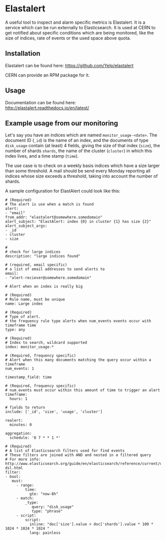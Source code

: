 # Elastalert

A useful tool to inspect and alarm specific metrics is Elastalert. It is a service which can be run externally to Elasticsearch. It is used at CERN to get notified about specific conditions which are being monitored, like the size of indices, rate of events or the used space above quota. 

## Installation
Elastalert can be found here: <https://github.com/Yelp/elastalert>

CERN can provide an RPM package for it.

## Usage
Documentation can be found here: <http://elastalert.readthedocs.io/en/latest/>

## Example usage from our monitoring
Let's say you have an indices which are named `monitor_usage-<date>`. The document ID (`_id`) is the name of an index, and the documents of type `disk_usage` contain (at least) 4 fields, giving the size of that index (`size`), the number of shards `shards`, the name of the cluster (`cluster`) in which this index lives, and a time stamp (`time`). 

The use case is to check on a weekly basis indices which have a size larger than some threshold. A mail should be send every Monday reporting all indices whose size exceeds a threshold, taking into account the number of shards. 

A sample configuration for ElastAlert could look like this:

```
# (Required)
# The alert is use when a match is found
alert:
- "email"
from_addr: "elastalert@somewhere.somedomain"
alert_subject: "ElastAlert: index {0} in cluster {1} has size {2}"
alert_subject_args:
- _id
- cluster
- size

#
# check for large indices
description: "large indices found"

# (required, email specific)
# a list of email addresses to send alerts to
email:
- "alert-reciever@somewhere.somedomain"

# Alert when an index is really big

# (Required)
# Rule name, must be unique
name: Large index

# (Required)
# Type of alert.
# the frequency rule type alerts when num_events events occur with timeframe time
type: any

# (Required)
# Index to search, wildcard supported
index: monitor_usage-*

# (Required, frequency specific)
# Alert when this many documents matching the query occur within a timeframe
num_events: 1

timestamp_field: time

# (Required, frequency specific)
# num_events must occur within this amount of time to trigger an alert
timeframe:
  hours: 1

# fields to return
include: ['_id', 'size', 'usage', 'cluster']

realert:
  minutes: 0

aggregation:
  schedule: '0 7 * * 1 *'

# (Required)
# A list of Elasticsearch filters used for find events
# These filters are joined with AND and nested in a filtered query
# For more info: http://www.elasticsearch.org/guide/en/elasticsearch/reference/current/query-dsl.html
filter:
- bool:
   must:
     - range:
         time:
           gte: "now-8h"
     - match:
         _type:
            query: "disk_usage"
            type: "phrase"
     - script:
         script: 
           inline: "doc['size'].value > doc['shards'].value * 100 * 1024 * 1024 * 1024 "
           lang: painless

```
